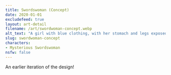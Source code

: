 ```yaml
---
title: Swordswoman (Concept)
date: 2020-01-01
excludefeed: true
layout: art-detail
filename: /art/swordwoman-concept.webp
alt_text: "A girl with blue clothing, with her stomach and legs exposed. She is holding a spear like device and adorned with gold accessories."
slug: swordwoman-concept
characters:
- Mysterious Swordswoman
nsfw: false
---
```

An earlier iteration of the design!
